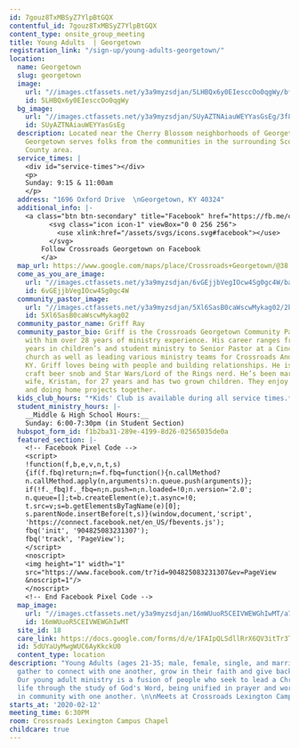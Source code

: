 ```yaml
---
id: 7gouz8TxMBSyZ7YlpBtGQX
contentful_id: 7gouz8TxMBSyZ7YlpBtGQX
content_type: onsite_group_meeting
title: Young Adults  | Georgetown
registration_link: "/sign-up/young-adults-georgetown/"
location:
  name: Georgetown
  slug: georgetown
  image:
    url: "//images.ctfassets.net/y3a9myzsdjan/5LHBQx6y0EIesccOo0qgWy/bf200a69a26297618e25e29060f12828/locations-georgetown.jpg"
    id: 5LHBQx6y0EIesccOo0qgWy
  bg_image:
    url: "//images.ctfassets.net/y3a9myzsdjan/SUyAZTNAiauWEYYasGsEg/3f8b39fb911176083a12cbc11eb0ef1a/crossroads-church-georgetown-bg.jpg"
    id: SUyAZTNAiauWEYYasGsEg
  description: Located near the Cherry Blossom neighborhoods of Georgetown, KY, Crossroads
    Georgetown serves folks from the communities in the surrounding Scott and Harrison
    County area.
  service_times: |
    <div id="service-times"></div>
    <p>
    Sunday: 9:15 & 11:00am
    </p>
  address: "1696 Oxford Drive  \nGeorgetown, KY 40324"
  additional_info: |-
    <a class="btn btn-secondary" title="Facebook" href="https://fb.me/crdsgeorgetown">
          <svg class="icon icon-1" viewBox="0 0 256 256">
            <use xlink:href="/assets/svgs/icons.svg#facebook"></use>
          </svg>
        Follow Crossroads Georgetown on Facebook
        </a>
  map_url: https://www.google.com/maps/place/Crossroads+Georgetown/@38.2398935,-84.5317718,17z/data=!3m1!4b1!4m5!3m4!1s0x88423ecdc5893971:0xed37a91870afd5!8m2!3d38.2398935!4d-84.5295778
  come_as_you_are_image:
    url: "//images.ctfassets.net/y3a9myzsdjan/6vGEjjbVegIOcw4Sg0gc4W/baff4bab5b890952052ee824afe82481/crossroads-church-come-as-you-are3.jpg"
    id: 6vGEjjbVegIOcw4Sg0gc4W
  community_pastor_image:
    url: "//images.ctfassets.net/y3a9myzsdjan/5Xl6SasB0caWscwMykag02/2bb953fee4b241f83d8a547ca0d0251d/180627_Spark_David_Slaughter-9_lowres.jpg"
    id: 5Xl6SasB0caWscwMykag02
  community_pastor_name: Griff Ray
  community_pastor_bio: Griff is the Crossroads Georgetown Community Pastor and brings
    with him over 28 years of ministry experience. His career ranges from his early
    years in children’s and student ministry to Senior Pastor at a Cincinnati-based
    church as well as leading various ministry teams for Crossroads Andover in Lexington,
    KY. Griff loves being with people and building relationships. He is also a self-proclaimed
    craft beer snob and Star Wars/Lord of the Rings nerd. He’s been married to his
    wife, Kristan, for 27 years and has two grown children. They enjoy the outdoors
    and doing home projects together.
  kids_club_hours: "*Kids' Club is available during all service times.*"
  student_ministry_hours: |-
    __Middle & High School Hours:__
    Sunday: 6:00-7:30pm (in Student Section)
  hubspot_form_id: f1b2ba31-289e-4199-8d26-02565035de0a
  featured_section: |-
    <!-- Facebook Pixel Code -->
    <script>
    !function(f,b,e,v,n,t,s)
    {if(f.fbq)return;n=f.fbq=function(){n.callMethod?
    n.callMethod.apply(n,arguments):n.queue.push(arguments)};
    if(!f._fbq)f._fbq=n;n.push=n;n.loaded=!0;n.version='2.0';
    n.queue=[];t=b.createElement(e);t.async=!0;
    t.src=v;s=b.getElementsByTagName(e)[0];
    s.parentNode.insertBefore(t,s)}(window,document,'script',
    'https://connect.facebook.net/en_US/fbevents.js');
    fbq('init', '904825083231307');
    fbq('track', 'PageView');
    </script>
    <noscript>
    <img height="1" width="1"
    src="https://www.facebook.com/tr?id=904825083231307&ev=PageView
    &noscript=1"/>
    </noscript>
    <!-- End Facebook Pixel Code -->
  map_image:
    url: "//images.ctfassets.net/y3a9myzsdjan/16mWUuoR5CEIVWEWGhIwMT/a763b9d534bc75fbd7723cceb813290c/Screen_Shot_2019-11-15_at_2.46.35_PM.png"
    id: 16mWUuoR5CEIVWEWGhIwMT
  site_id: 18
  care_link: https://docs.google.com/forms/d/e/1FAIpQLSdllRrX6QV3itTr3Tofd9jJiVUT1lAMETJ5xUUdqMoxzXfyYg/viewform
  id: 5dUYaUyMwgWUC6AyKkckU0
  content_type: location
description: "Young Adults (ages 21-35; male, female, single, and married) at Crossroads
  gather to connect with one another, grow in their faith and give back to their community!
  Our young adult ministry is a fusion of people who seek to lead a Christ-centered
  life through the study of God's Word, being unified in prayer and worship, and investing
  in community with one another. \n\nMeets at Crossroads Lexington Campus Chapel"
starts_at: '2020-02-12'
meeting_time: 6:30PM
room: Crossroads Lexington Campus Chapel
childcare: true
---
```


